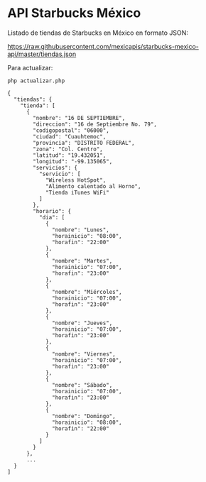 API Starbucks México
===========

Listado de tiendas de Starbucks en México en formato JSON:

https://raw.githubusercontent.com/mexicapis/starbucks-mexico-api/master/tiendas.json

Para actualizar:

```php actualizar.php```

```
{
  "tiendas": {
    "tienda": [
      {
        "nombre": "16 DE SEPTIEMBRE",
        "direccion": "16 de Septiembre No. 79",
        "codigopostal": "06000",
        "ciudad": "Cuauhtemoc",
        "provincia": "DISTRITO FEDERAL",
        "zona": "Col. Centro",
        "latitud": "19.432051",
        "longitud": "-99.135065",
        "servicios": {
          "servicio": [
            "Wireless HotSpot",
            "Alimento calentado al Horno",
            "Tienda iTunes WiFi"
          ]
        },
        "horario": {
          "dia": [
            {
              "nombre": "Lunes",
              "horainicio": "08:00",
              "horafin": "22:00"
            },
            {
              "nombre": "Martes",
              "horainicio": "07:00",
              "horafin": "23:00"
            },
            {
              "nombre": "Miércoles",
              "horainicio": "07:00",
              "horafin": "23:00"
            },
            {
              "nombre": "Jueves",
              "horainicio": "07:00",
              "horafin": "23:00"
            },
            {
              "nombre": "Viernes",
              "horainicio": "07:00",
              "horafin": "23:00"
            },
            {
              "nombre": "Sábado",
              "horainicio": "07:00",
              "horafin": "23:00"
            },
            {
              "nombre": "Domingo",
              "horainicio": "08:00",
              "horafin": "22:00"
            }
          ]
        }
      },
      ...
  }
]
```
